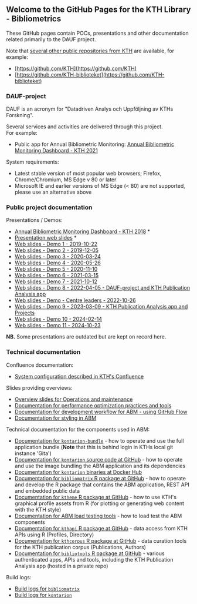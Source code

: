 ## Welcome to the GitHub Pages for the KTH Library - Bibliometrics

These GitHub pages contain POCs, presentations and other documentation related primarily to the DAUF project.

Note that [several other public repositories from KTH](https://github.com/search?q=KTH) are available, for example:

- [https://github.com/KTH](https://github.com/KTH)
- [https://github.com/KTH-biblioteket](https://github.com/KTH-biblioteket)

### DAUF-project

DAUF is an acronym for "Datadriven Analys och Uppföljning av KTHs Forskning".

Several services and activities are delivered through this project.  
For example:

- Public app for Annual Bibliometric Monitoring: [Annual Bibliometric Monitoring Dashboard - KTH 2021](https://kth.se/abm/public)

System requirements: 

- Latest stable version of most popular web browsers; Firefox, Chrome/Chromium, MS Edge v 80 or later
- Microsoft IE and earlier versions of MS Edge (< 80) are not supported, please use an alternative above

### Public project documentation

Presentations / Demos:

- [Annual Bibliometric Monitoring Dashboard - KTH 2018](/abm/) *
- [Presentation web slides](/slides/) *
- [Web slides - Demo 1 - 2019-10-22](/demo-1/)
- [Web slides - Demo 2 - 2019-12-05](/demo-2/)
- [Web slides - Demo 3 - 2020-03-24](/demo-3/)
- [Web slides - Demo 4 - 2020-05-26](/demo-4/)
- [Web slides - Demo 5 - 2020-11-10](/demo-5/)
- [Web slides - Demo 6 - 2021-03-15](/demo-6/)
- [Web slides - Demo 7 - 2021-10-12](/demo-7/)
- [Web slides - Demo 8 - 2022-04-05 - DAUF-project and KTH Publication Analysis app](/demo-8/)  
- [Web slides - Demo - Centre leaders - 2022-10-26](/demo-centres/)  
- [Web slides - Demo 9 - 2023-03-09 - KTH Publication Analysis app and Projects](/demo-9/)  
- [Web slides - Demo 10 - 2024-02-14](/demo-10/)  
- [Web slides - Demo 11 - 2024-10-23](/demo-11/)  

__NB.__ Some presentations are outdated but are kept on record here.

### Technical documentation

Confluence documentation:

- [System configuration described in KTH's Confluence](https://confluence.sys.kth.se/confluence/pages/viewpage.action?pageId=70784672)

Slides providing overviews:

- [Overview slides for Operations and maintenance](/operations/)
- [Documentation for performance optimization practices and tools](/performance/)
- [Documentation for development workflow for ABM - using GitHub Flow](/workflow/)
- [Documentation for styling in ABM](/styling/)

Technical documentation for the components used in ABM:

- [Documentation for `kontarion-bundle`](https://gita.sys.kth.se/kthb/kontarion-bundle) - how to operate and use the full application bundle (**Note** that this is behind login in KTHs local git instance 'Gita')
- [Documentation for `kontarion` source code at GitHub](https://github.com/KTH-Library/kontarion) - how to operate and use the image bundling the ABM application and its dependencies
- [Documentation for `kontarion` binaries at Docker Hub](https://hub.docker.com/r/kthb/kontarion)
- [Documentation for `bibliomatrix` R package at GitHub](https://github.com/KTH-Library/bibliomatrix) - how to operate and develop the R package that contains the ABM application, REST API and embedded public data
- [Documentation for `ktheme` R package at GitHub](https://github.com/KTH-Library/ktheme) - how to use KTH's graphical profile assets from R (for plotting or generating web content with the KTH style)
- [Documentation for ABM load testing tools](https://gita.sys.kth.se/kthb/kontarion-bundle/tree/master/shinyload) - how to load test the ABM components
- [Documentation for `kthapi` R package at GitHub](https://github.com/KTH-Library/kthapi) - data access from KTH APIs using R (Profiles, Directory)
- [Documentation for `kthcorpus` R package at GitHub](https://github.com/KTH-Library/kthcorpus) - data curation tools for the KTH publication corpus (Publications, Authors)
- [Documentation for `bibliotools` R package at GitHub](https://github.com/KTH-Library/bibliotools) - various authenticated apps, APIs and tools, including the KTH Publication Analysis app (hosted in a private repo)

Build logs:

- [Build logs for `bibliomatrix`](https://github.com/KTH-Library/bibliomatrix/actions/workflows/R-CMD-check.yaml)
- [Build logs for `kontarion`](https://github.com/KTH-Library/kontarion/actions/workflows/push-kontarion.yml)
